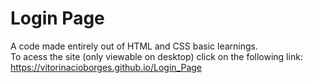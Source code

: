 # Login Page
A code made entirely out of HTML and CSS basic learnings. <br>
To acess the site (only viewable on desktop) click on the following link: 
https://vitorinacioborges.github.io/Login_Page
